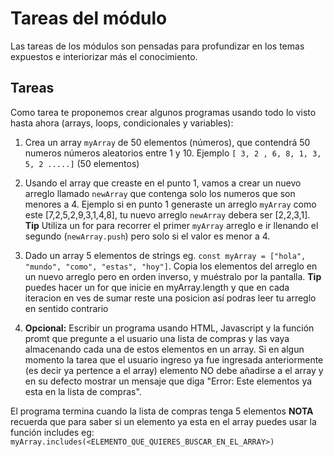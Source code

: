# Tareas del módulo

Las tareas de los módulos son pensadas para profundizar en los temas expuestos e interiorizar más el conocimiento. 

## Tareas

Como tarea te proponemos crear algunos programas usando todo lo visto hasta ahora (arrays, loops, condicionales y variables):

1. Crea un array `myArray` de 50 elementos (números), que contendrá 50 numeros números aleatorios entre 1 y 10. Ejemplo `[ 3, 2 , 6, 8, 1, 3, 5, 2 .....]` (50 elementos)

2. Usando el array que creaste en el punto 1, vamos a crear un nuevo arreglo llamado `newArray` que contenga solo los numeros que son menores a 4. Ejemplo si en punto 1 generaste un arreglo  `myArray` como este [7,2,5,2,9,3,1,4,8], tu nuevo arreglo `newArray` debera ser [2,2,3,1].
**Tip** Utiliza un for para recorrer el primer `myArray` arreglo e ir llenando el segundo  (`newArray.push`) pero solo si el valor es menor a 4.


3. Dado un array 5 elementos de strings eg. `const myArray = ["hola", "mundo", "como", "estas", "hoy"]`. Copia los elementos del arreglo en un nuevo arreglo pero en orden inverso, y muéstralo por la pantalla. **Tip** puedes hacer un for que inicie en myArray.length y que en cada iteracion en ves de sumar reste una posicion así podras leer tu arreglo en sentido contrario

4. **Opcional:** Escribir un programa usando HTML, Javascript y la función promt que pregunte a el usuario una lista de compras y las vaya almacenando cada una de estos elementos en un array. Si en algun momento la tarea que el usuario ingreso ya fue ingresada anteriormente (es decir ya pertence a el array) elemento NO debe añadirse a el array y en su defecto mostrar un mensaje que diga "Error: Este elementos ya esta en la lista de compras".

El programa termina cuando la lista de compras tenga 5 elementos 
**NOTA** recuerda que para saber si un elemento ya esta en el array puedes usar la función includes eg: `myArray.includes(<ELEMENTO_QUE_QUIERES_BUSCAR_EN_EL_ARRAY>)`



